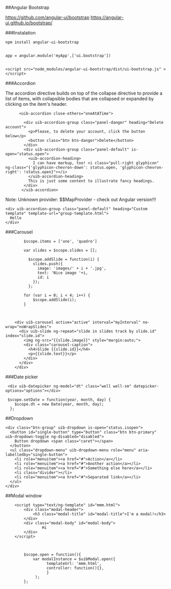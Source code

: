 ##Angular Bootstrap

https://github.com/angular-ui/bootstrap
https://angular-ui.github.io/bootstrap/


###Instalation 

    npm install angular-ui-bootstrap
    
    
    app = angular.module('myApp',['ui.bootstrap'])
    
    
    <script src="node_modules/angular-ui-bootstrap/dist/ui-bootstrap.js" ></script>    
    
###Accordion

The accordion directive builds on top of the collapse directive to provide a list of items, with collapsible bodies that are collapsed or expanded by clicking on the item's header.    

          <uib-accordion close-others="oneAtATime">

            <div uib-accordion-group class="panel-danger" heading="Delete account">
              <p>Please, to delete your account, click the button below</p>
              <button class="btn btn-danger">Delete</button>
            </div>
            <div uib-accordion-group class="panel-default" is-open="status.open">
              <uib-accordion-heading>
                I can have markup, too! <i class="pull-right glyphicon" ng-class="{'glyphicon-chevron-down': status.open, 'glyphicon-chevron-right': !status.open}"></i>
              </uib-accordion-heading>
              This is just some content to illustrate fancy headings.
            </div>
           </uib-accordion>
          
          
Note: Unknown provider: $$MapProvider - check out Angular version!!! 



    <div uib-accordion-group class="panel-default" heading="Custom template" template-url="group-template.html">
      Hello
    </div>
    

###Carousel


            $scope.items = ['uno', 'quadro']
            
            var slides = $scope.slides = [];
          
              $scope.addSlide = function(i) {
                slides.push({
                  image: 'images/' + i + '.jpg',
                  text: 'Nice image '+i,
                  id: i
                });
              };            
            
            for (var i = 0; i < 4; i++) {
                $scope.addSlide(i);
            }
            
     

        <div uib-carousel active="active" interval="myInterval" no-wrap="noWrapSlides">
          <div uib-slide ng-repeat="slide in slides track by slide.id" index="slide.id">
            <img ng-src="{{slide.image}}" style="margin:auto;">
            <div class="carousel-caption">
              <h4>Slide {{slide.id}}</h4>
              <p>{{slide.text}}</p>
            </div>
          </div>
        </div>  
    

###Date picker

     <div uib-datepicker ng-model="dt" class="well well-sm" datepicker-options="options"></div>

     $scope.setDate = function(year, month, day) {
        $scope.dt = new Date(year, month, day);
      };
  
  
##Dropdown

    <div class="btn-group" uib-dropdown is-open="status.isopen">
      <button id="single-button" type="button" class="btn btn-primary" uib-dropdown-toggle ng-disabled="disabled">
        Button dropdown <span class="caret"></span>
      </button>
      <ul class="dropdown-menu" uib-dropdown-menu role="menu" aria-labelledby="single-button">
        <li role="menuitem"><a href="#">Action</a></li>
        <li role="menuitem"><a href="#">Another action</a></li>
        <li role="menuitem"><a href="#">Something else here</a></li>
        <li class="divider"></li>
        <li role="menuitem"><a href="#">Separated link</a></li>
      </ul>
    </div>
    
    
##Modal window


        <script type="text/ng-template" id="mmm.html">
            <div class="modal-header">
                <h3 class="modal-title" id="modal-title">I'm a modal!</h3>
            </div>
            <div class="modal-body" id="modal-body">
                    Hi
            </div>
        </script>     
    
    

            $scope.open = function(){
                var modalInstance = $uibModal.open({
                      templateUrl: 'mmm.html',
                      controller: function(){},
                      }
                 );               
            };
      
  


         